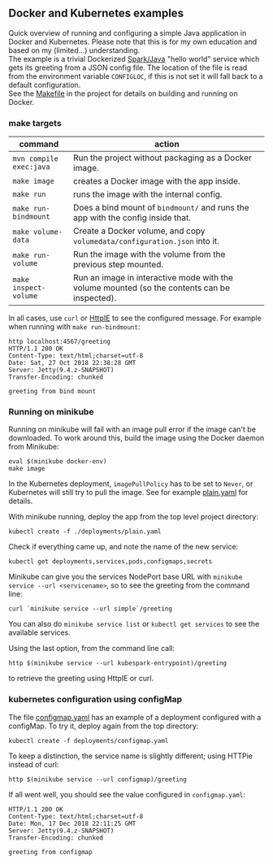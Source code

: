 ## Docker and Kubernetes examples

Quick overview of running and configuring a simple Java application in Docker and Kubernetes.
Please note that this is for my own education and based on my (limited...) understanding.<br>
The example is a trivial Dockerized [Spark/Java](http://sparkjava.com/) "hello world" service which
gets its greeting from a JSON config file. The location of the file is read from the
environment variable `CONFIGLOC`, if this is not set it will fall back to a default configuration.
<br>
See the [Makefile](Makefile) in the project for details on building and running on Docker.

### make targets

command | action
--- | ---
 `mvn compile exec:java` | Run the project without packaging as a Docker image.
 `make image` | creates a Docker image with the app inside. 
 `make run` | runs the image with the internal config. 
 `make run-bindmount` | Does a bind mount of `bindmount/` and runs the app with the config inside that.
 `make volume-data` | Create a Docker volume, and copy `volumedata/configuration.json` into it.
 `make run-volume` | Run the image with the volume from the previous step mounted.
 `make inspect-volume` | Run an image in interactive mode with the volume mounted (so the contents can be inspected).
 
In all cases, use `curl` or [HttpIE](https://httpie.org/) to see the configured message. For example
when running with `make run-bindmount`:

    http localhost:4567/greeting
    HTTP/1.1 200 OK
    Content-Type: text/html;charset=utf-8
    Date: Sat, 27 Oct 2018 22:38:28 GMT
    Server: Jetty(9.4.z-SNAPSHOT)
    Transfer-Encoding: chunked
    
    greeting from bind mount
    
### Running on minikube

Running on minikube will fail with an image pull error if the image can't be downloaded.
To work around this, build the image using the Docker daemon from Minikube:

    eval $(minikube docker-env)
    make image
    
In the Kubernetes deployment, `imagePullPolicy` has to be set to `Never`, or Kubernetes
will still try to pull the image. See for example [plain.yaml](deployments/plain.yaml) for details. 

With minikube running, deploy the app from the top level project directory:

    kubectl create -f ./deployments/plain.yaml
    
Check if everything came up, and note the name of the new service:

    kubectl get deployments,services,pods,configmaps,secrets
    
Minikube can give you the services NodePort base URL with `minikube service --url <servicename>`, so to see
the greeting from the command line:

    curl `minikube service --url simple`/greeting
    
You can also do `minikube service list` or `kubectl get services` to see the available services.

Using the last option, from the command line call:

    http $(minikube service --url kubespark-entrypoint)/greeting
    
to retrieve the greeting using HttpIE or curl.

### kubernetes configuration using configMap
The file [configmap.yaml](deployments/configmap.yaml) has an example of a deployment configured with a configMap.
To try it, deploy again from the top directory:

    kubectl create -f deployments/configmap.yaml
    
To keep a distinction, the service name is slightly different; using HTTPie instead of curl:

    http $(minikube service --url configmap)/greeting
    
If all went well, you should see the value configured in `configmap.yaml`:

    HTTP/1.1 200 OK
    Content-Type: text/html;charset=utf-8
    Date: Mon, 17 Dec 2018 22:11:25 GMT
    Server: Jetty(9.4.z-SNAPSHOT)
    Transfer-Encoding: chunked

    greeting from configmap

